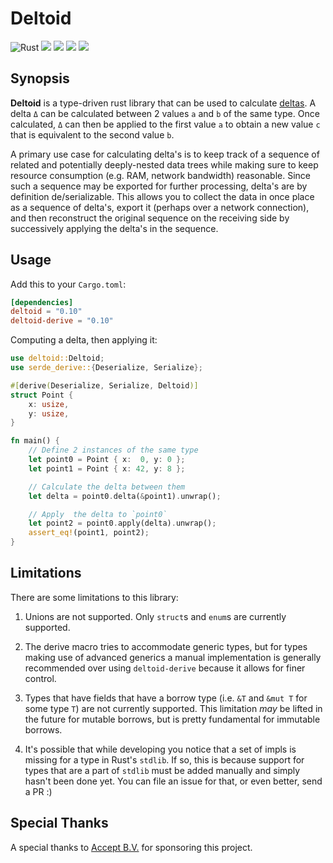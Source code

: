 # Deltoid

![Rust](https://github.com/jjpe/deltoid/workflows/Rust/badge.svg)
[![](https://img.shields.io/crates/v/deltoid?label=deltoid)](https://crates.io/crates/deltoid)
[![](https://img.shields.io/crates/v/deltoid-derive?label=deltoid-derive)](https://crates.io/crates/deltoid-derive)
![](https://img.shields.io/badge/rustc-1.43+-darkcyan.svg)
![](https://img.shields.io/crates/l/deltoid)

## Synopsis

**Deltoid** is a type-driven rust library that can be used to calculate [deltas].
A delta `Δ` can be calculated between 2 values `a` and `b` of the same type.
Once calculated, `Δ` can then be applied to the first value `a` to obtain a new
value `c` that is equivalent to the second value `b`.

A primary use case for calculating delta's is to keep track of a sequence of
related and potentially deeply-nested data trees while making sure to keep
resource consumption (e.g. RAM, network bandwidth) reasonable.  Since such a
sequence may be exported for further processing, delta's are by definition
de/serializable.  This allows you to collect the data in once place as a
sequence of delta's, export it (perhaps over a network connection), and then
reconstruct the original sequence on the receiving side by successively
applying the delta's in the sequence.

[deltas]: https://en.wikipedia.org/wiki/Delta_encoding

## Usage

Add this to your `Cargo.toml`:

```toml
[dependencies]
deltoid = "0.10"
deltoid-derive = "0.10"
```

Computing a delta, then applying it:

``` rust
use deltoid::Deltoid;
use serde_derive::{Deserialize, Serialize};

#[derive(Deserialize, Serialize, Deltoid)]
struct Point {
    x: usize,
    y: usize,
}

fn main() {
    // Define 2 instances of the same type
    let point0 = Point { x:  0, y: 0 };
    let point1 = Point { x: 42, y: 8 };

    // Calculate the delta between them
    let delta = point0.delta(&point1).unwrap();

    // Apply  the delta to `point0`
    let point2 = point0.apply(delta).unwrap();
    assert_eq!(point1, point2);
}
```

## Limitations

There are some limitations to this library:

1. Unions are not supported. Only `struct`s and `enum`s are currently supported.

2. The derive macro tries to accommodate generic types, but for types making
   use of advanced generics a manual implementation is generally recommended
   over using `deltoid-derive` because it allows for finer control.

3. Types that have fields that have a borrow type (i.e. `&T` and `&mut T`
   for some type `T`) are not currently supported.  This limitation *may*
   be lifted in the future for mutable borrows, but is pretty fundamental
   for immutable borrows.

4. It's possible that while developing you notice that a set of impls is missing
   for a type in Rust's `stdlib`.  If so, this is because support for types that
   are a part of `stdlib` must be added manually and simply hasn't been done yet.
   You can file an issue for that, or even better, send a PR :)


## Special Thanks

A special thanks to [Accept B.V.](https://www.acc.nl/) for sponsoring this project.
